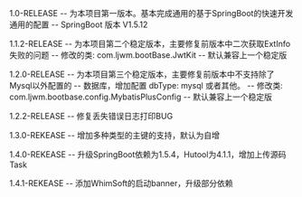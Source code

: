 1.0-RELEASE
-- 为本项目第一版本。基本完成通用的基于SpringBoot的快速开发通用的配置
-- SpringBoot 版本 V1.5.12

1.1.2-RELEASE
-- 为本项目第二个稳定版本，主要修复前版本中二次获取ExtInfo失败的问题
-- 修改的类: com.ljwm.bootBase.JwtKit
-- 默认兼容上一个稳定版

1.2.0-RELEASE
-- 为本项目第三个稳定版本，主要修复前版本中不支持除了Mysql以外配置的
-- 数据库，增加配置 dbType: mysql 或者其他。
-- 修改类: com.ljwm.bootbase.config.MybatisPlusConfig
-- 默认兼容上一个稳定版

1.2.2-RELEASE
-- 修复丢失错误日志打印BUG

1.3.0-REKEASE
-- 增加多种类型的主键的支持，默认为自增

1.4.0-REKEASE
-- 升级SpringBoot依赖为1.5.4，Hutool为4.1.1，增加上传源码Task

1.4.1-REKEASE
-- 添加WhimSoft的启动banner，升级部分依赖
